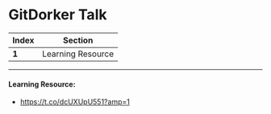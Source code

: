 # GitDorker Talk 

Index | Section
--- | ---
**1** | Learning Resource

___


#### Learning Resource: 

* https://t.co/dcUXUpU551?amp=1